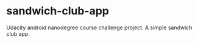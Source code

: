 # sandwich-club-app
Udacity android nanodegree course challenge project. A simple sandwich club app.
